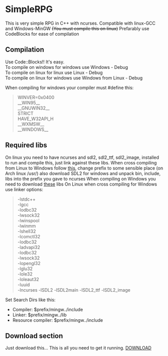 # SimpleRPG

This is very simple RPG in C++ with ncurses. Compatible with linux-GCC and Windows-MinGW ~~(You must compile this on linux)~~
Prefarably use CodeBlocks for ease of compilation

## Compilation

Use Code::Blocks!! It's easy.  
To compile on windows for windows use Windows - Debug  
To compile on linux for linux use Linux - Debug  
To compile on linux for windows use Windows from Linux - Debug

When compiling for windows your compiler must #define this:
>WINVER=0x0400  
\_\_WIN95\_\_  
\_\_GNUWIN32\_\_  
STRICT  
HAVE_W32API_H  
\_\_WXMSW\_\_  
\_\_WINDOWS\_\_  


## Required libs

On linux you need to have ncurses and sdl2, sdl2_ttf, sdl2_image, installed to run and compile this, just link against these libs.
When cross compiling from Linux to Windows follow [this](https://sourceforge.net/p/mingw-w64/wiki2/NCurses/), change prefix to some sensible place (on Arch linux /usr/) also download SDL2 for windows and unpack bin, include, libs into the prefix you gave to ncurses
When compiling on Windows you need to download [these](https://62.168.71.236/SimpleRPG/req_libs.rar) libs 
On Linux when cross compiling for Windows use linker options:
> -lstdc++  
-lgcc  
-lodbc32  
-lwsock32  
-lwinspool  
-lwinmm  
-lshell32  
-lcomctl32  
-lodbc32  
-ladvapi32  
-lodbc32  
-lwsock32  
-lopengl32  
-lglu32  
-lole32  
-loleaut32  
-luuid  
-lncurses
-lSDL2
-lSDL2main
-lSDL2_ttf
-lSDL2_image

Set Search Dirs like this:
* Compiler: $prefix/mingw../include
* Linker: $prefix/mingw../lib
* Resource compiler: $prefix/mingw../include

## Download section
Just download this... This is all you need to get it running. [DOWNLOAD](https://github.com/MagicRB/SimpleRPG/raw/master/bin/Release.zip)
